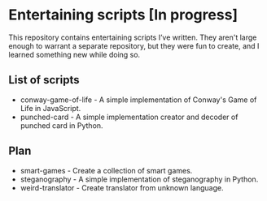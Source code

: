 # Entertaining scripts [In progress]

This repository contains entertaining scripts I’ve written. They aren't large enough to warrant a separate repository, 
but they were fun to create, and I learned something new while doing so.

## List of scripts

- conway-game-of-life - A simple implementation of Conway's Game of Life in JavaScript.
- punched-card - A simple implementation creator and decoder of punched card in Python.

## Plan

- smart-games - Create a collection of smart games.
- steganography - A simple implementation of steganography in Python.
- weird-translator - Create translator from unknown language.
